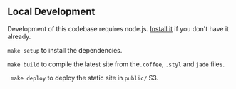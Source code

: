 ## Local Development

Development of this codebase requires node.js. [Install it](http://nodejs.org/dist/v0.8.6/node-v0.8.6.pkg) if you don't have it already.

```make setup``` to install the dependencies.

```make build``` to compile the latest site from the```.coffee```, ```.styl``` and ```jade``` files.

``` make deploy``` to deploy the static site in ```public/``` S3.
